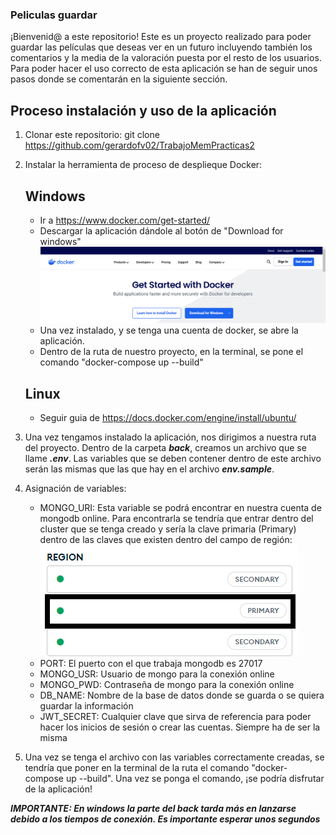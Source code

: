 ### Peliculas guardar

¡Bienvenid@ a este repositorio! Este es un proyecto realizado para poder guardar las películas que deseas ver en un futuro incluyendo también los comentarios y la media de la valoración puesta por el resto de los usuarios.
Para poder hacer el uso correcto de esta aplicación se han de seguir unos pasos donde se comentarán en la siguiente sección.

## Proceso instalación y uso de la aplicación

1. Clonar este repositorio: git clone https://github.com/gerardofv02/TrabajoMemPracticas2

2. Instalar la herramienta de proceso de desplieque Docker:

    ## Windows

    - Ir a https://www.docker.com/get-started/
    - Descargar la aplicación dándole al botón de "Download for windows"
    ![Botón descarga docker](image.png)
    - Una vez instalado, y se tenga una cuenta de docker, se abre la aplicación.
    - Dentro de la ruta de nuestro proyecto, en la terminal, se pone el comando "docker-compose up --build"

    ## Linux

    - Seguir guia de https://docs.docker.com/engine/install/ubuntu/

3. Una vez tengamos instalado la aplicación, nos dirigimos a nuestra ruta del proyecto. Dentro de la carpeta ***back***, creamos un archivo que se llame ***.env***. Las variables que se deben contener dentro de este archivo serán las mismas que las que hay en el archivo ***env.sample***. 

4. Asignación de variables:
    - MONGO_URI: Esta variable se podrá encontrar en nuestra cuenta de mongodb online. Para encontrarla se tendría que entrar dentro del cluster que se tenga creado y sería la clave primaria (Primary) dentro de las claves que existen dentro del campo de región: 
    ![alt text](image-1.png)
    - PORT: El puerto con el que trabaja mongodb es 27017
    - MONGO_USR: Usuario de mongo para la conexión online
    - MONGO_PWD: Contraseña de mongo para la conexión online
    - DB_NAME: Nombre de la base de datos donde se guarda o se quiera guardar la información
    - JWT_SECRET: Cualquier clave que sirva de referencia para poder hacer los inicios de sesión o crear las cuentas. Siempre ha de ser la misma

5. Una vez se tenga el archivo con las variables correctamente creadas, se tendría que poner en la terminal de la ruta el comando "docker-compose up --build". Una vez se ponga el comando, ¡se podría disfrutar de la aplicación!

***IMPORTANTE: En windows la parte del back tarda más en lanzarse debido a los tiempos de conexión. Es importante esperar unos segundos***
